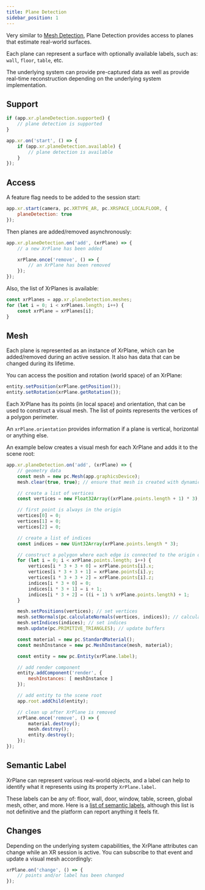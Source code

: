 ```yaml
---
title: Plane Detection
sidebar_position: 1
---
```


Very similar to [Mesh Detection][1], Plane Detection provides access to planes that estimate real-world surfaces.

Each plane can represent a surface with optionally available labels, such as: `wall`, `floor`, `table`, etc.

The underlying system can provide pre-captured data as well as provide real-time reconstruction depending on the underlying system implementation.
## Support

```javascript
if (app.xr.planeDetection.supported) {
    // plane detection is supported
}

app.xr.on('start', () => {
    if (app.xr.planeDetection.available) {
        // plane detection is available
    }
});
```

## Access

A feature flag needs to be added to the session start:

```javascript
app.xr.start(camera, pc.XRTYPE_AR, pc.XRSPACE_LOCALFLOOR, {
    planeDetection: true
});
```

Then planes are added/removed asynchronously:

```javascript
app.xr.planeDetection.on('add', (xrPlane) => {
    // a new XrPlane has been added

    xrPlane.once('remove', () => {
        // an XrPlane has been removed
    });
});
```

Also, the list of XrPlanes is available:

```javascript
const xrPlanes = app.xr.planeDetection.meshes;
for (let i = 0; i < xrPlanes.length; i++) {
    const xrPlane = xrPlanes[i];
}
```

## Mesh

Each plane is represented as an instance of XrPlane, which can be added/removed during an active session. It also has data that can be changed during its lifetime.

You can access the position and rotation (world space) of an XrPlane:

```javascript
entity.setPosition(xrPlane.getPosition());
entity.setRotation(xrPlane.getRotation());
```

Each XrPlane has its points (in local space) and orientation, that can be used to construct a visual mesh. The list of points represents the vertices of a polygon perimeter.

An `xrPlane.orientation` provides information if a plane is vertical, horizontal or anything else.

An example below creates a visual mesh for each XrPlane and adds it to the scene root:

```javascript
app.xr.planeDetection.on('add', (xrPlane) => {
    // geometry data
    const mesh = new pc.Mesh(app.graphicsDevice);
    mesh.clear(true, true); // ensure that mesh is created with dynamic buffers

    // create a list of vertices
    const vertices = new Float32Array((xrPlane.points.length + 1) * 3);

    // first point is always in the origin
    vertices[0] = 0;
    vertices[1] = 0;
    vertices[2] = 0;

    // create a list of indices
    const indices = new Uint32Array(xrPlane.points.length * 3);

    // construct a polygon where each edge is connected to the origin of a mesh
    for (let i = 0; i < xrPlane.points.length; i++) {
        vertices[i * 3 + 3 + 0] = xrPlane.points[i].x;
        vertices[i * 3 + 3 + 1] = xrPlane.points[i].y;
        vertices[i * 3 + 3 + 2] = xrPlane.points[i].z;
        indices[i * 3 + 0] = 0;
        indices[i * 3 + 1] = i + 1;
        indices[i * 3 + 2] = ((i + 1) % xrPlane.points.length) + 1;
    }

    mesh.setPositions(vertices); // set vertices
    mesh.setNormals(pc.calculateNormals(vertices, indices)); // calculate normals
    mesh.setIndices(indices); // set indices
    mesh.update(pc.PRIMITIVE_TRIANGLES); // update buffers

    const material = new pc.StandardMaterial();
    const meshInstance = new pc.MeshInstance(mesh, material);

    const entity = new pc.Entity(xrPlane.label);

    // add render component
    entity.addComponent('render', {
        meshInstances: [ meshInstance ]
    });

    // add entity to the scene root
    app.root.addChild(entity);

    // clean up after XrPlane is removed
    xrPlane.once('remove', () => {
        material.destroy();
        mesh.destroy();
        entity.destroy();
    });
});
```

## Semantic Label

XrPlane can represent various real-world objects, and a label can help to identify what it represents using its property `XrPlane.label`.

These labels can be any of: floor, wall, door, window, table, screen, global mesh, other, and more. Here is a [list of semantic labels][1], although this list is not definitive and the platform can report anything it feels fit.

## Changes

Depending on the underlying system capabilities, the XrPlane attributes can change while an XR session is active. You can subscribe to that event and update a visual mesh accordingly:

```javascript
xrPlane.on('change', () => {
    // points and/or label has been changed
});
```

[1]: /user-manual/xr/ar/mesh-detection/
[2]: https://github.com/immersive-web/semantic-labels/blob/master/labels.json
